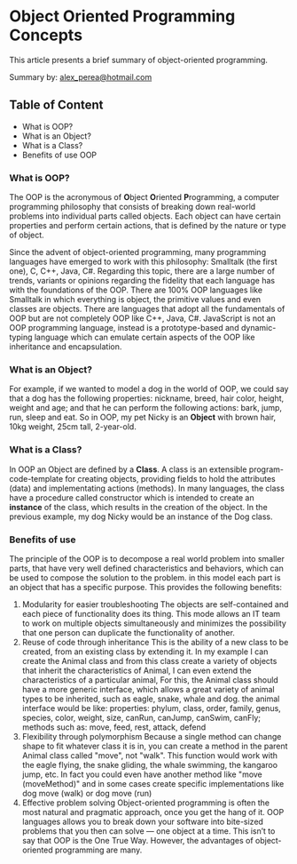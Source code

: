 # Object Oriented Programming Concepts
This article presents a brief summary of object-oriented programming.

Summary by: alex_perea@hotmail.com

## Table of Content
- What is OOP?
- What is an Object?
- What is a Class?
- Benefits of use OOP

### What is OOP?
The OOP is the acronymous of **O**bject **O**riented **P**rogramming, a computer programming philosophy that consists of breaking down real-world problems into individual parts called objects. Each object can have certain properties and perform certain actions, that is defined by the nature or type of object.

Since the advent of object-oriented programming, many programming languages have emerged to work with this philosophy: Smalltalk (the first one), C, C++, Java, C#. Regarding this topic, there are a large number of trends, variants or opinions regarding the fidelity that each language has with the foundations of the OOP. There are 100% OOP languages like Smalltalk in which everything is object, the primitive values and even classes are objects. There are languages that adopt all the fundamentals of OOP but are not completely OOP like C++, Java, C#. JavaScript is not an OOP programming language, instead is a prototype-based and dynamic-typing language which can emulate certain aspects of the OOP like inheritance and encapsulation.

### What is an Object?
For example, if we wanted to model a dog in the world of OOP, we could say that a dog has the following properties: nickname, breed, hair color, height, weight and age; and that he can perform the following actions: bark, jump, run, sleep and eat. So in OOP, my pet Nicky is an **Object** with brown hair, 10kg weight, 25cm tall, 2-year-old.

### What is a Class?
In OOP an Object are defined by a **Class**. A class is an extensible program-code-template for creating objects, providing fields to hold the attributes (data) and implementating actions (methods). In many languages, the class have a procedure called constructor which is intended to create an **instance** of the class, which results in the creation of the object. In the previous example, my dog Nicky would be an instance of the Dog class.

### Benefits of use
The principle of the OOP is to decompose a real world problem into smaller parts, that have very well defined characteristics and behaviors, which can be used to compose the solution to the problem. in this model each part is an object that has a specific purpose. This provides the following benefits:
1. Modularity for easier troubleshooting
The objects are self-contained and each piece of functionality does its thing. This mode allows an IT team to work on multiple objects simultaneously and minimizes the possibility that one person can duplicate the functionality of another.
2. Reuse of code through inheritance
This is the ability of a new class to be created, from an existing class by extending it. In my example I can create the Animal class and from this class create a variety of objects that inherit the characteristics of Animal, I can even extend the characteristics of a particular animal,
For this, the Animal class should have a more generic interface, which allows a great variety of animal types to be inherited, such as eagle, snake, whale and dog. the animal interface would be like: properties: phylum, class, order, family, genus, species, color, weight, size, canRun, canJump, canSwim, canFly; methods such as: move, feed, rest, attack, defend
3. Flexibility through polymorphism
Because a single method can change shape to fit whatever class it is in, you can create a method in the parent Animal class called "move", not "walk". This function would work with the eagle flying, the snake gliding, the whale swimming, the kangaroo jump, etc. In fact you could even have another method like "move (moveMethod)" and in some cases create specific implementations like dog move (walk) or dog move (run)
4. Effective problem solving
Object-oriented programming is often the most natural and pragmatic approach, once you get the hang of it. OOP languages allows you to break down your software into bite-sized problems that you then can solve — one object at a time. This isn’t to say that OOP is the One True Way. However, the advantages of object-oriented programming are many.

